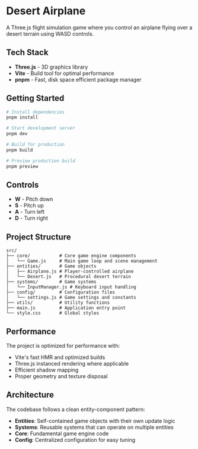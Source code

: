 # Desert Airplane

A Three.js flight simulation game where you control an airplane flying over a desert terrain using WASD controls.

## Tech Stack

- **Three.js** - 3D graphics library
- **Vite** - Build tool for optimal performance
- **pnpm** - Fast, disk space efficient package manager

## Getting Started

```bash
# Install dependencies
pnpm install

# Start development server
pnpm dev

# Build for production
pnpm build

# Preview production build
pnpm preview
```

## Controls

- **W** - Pitch down
- **S** - Pitch up
- **A** - Turn left
- **D** - Turn right

## Project Structure

```
src/
├── core/           # Core game engine components
│   └── Game.js     # Main game loop and scene management
├── entities/       # Game objects
│   ├── Airplane.js # Player-controlled airplane
│   └── Desert.js   # Procedural desert terrain
├── systems/        # Game systems
│   └── InputManager.js # Keyboard input handling
├── config/         # Configuration files
│   └── settings.js # Game settings and constants
├── utils/          # Utility functions
├── main.js         # Application entry point
└── style.css       # Global styles
```

## Performance

The project is optimized for performance with:
- Vite's fast HMR and optimized builds
- Three.js instanced rendering where applicable
- Efficient shadow mapping
- Proper geometry and texture disposal

## Architecture

The codebase follows a clean entity-component pattern:
- **Entities**: Self-contained game objects with their own update logic
- **Systems**: Reusable systems that can operate on multiple entities
- **Core**: Fundamental game engine code
- **Config**: Centralized configuration for easy tuning
